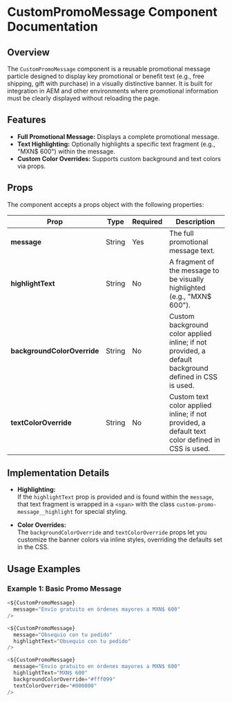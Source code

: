 # CustomPromoMessage Component Documentation

## Overview

The `CustomPromoMessage` component is a reusable promotional message particle designed to display key promotional or benefit text (e.g., free shipping, gift with purchase) in a visually distinctive banner. It is built for integration in AEM and other environments where promotional information must be clearly displayed without reloading the page.

## Features

- **Full Promotional Message:** Displays a complete promotional message.
- **Text Highlighting:** Optionally highlights a specific text fragment (e.g., "MXN$ 600") within the message.
- **Custom Color Overrides:** Supports custom background and text colors via props.

## Props

The component accepts a props object with the following properties:

| Prop                        | Type    | Required | Description                                                                                              |
|-----------------------------|---------|----------|----------------------------------------------------------------------------------------------------------|
| **message**                 | String  | Yes      | The full promotional message text.                                                                     |
| **highlightText**           | String  | No       | A fragment of the message to be visually highlighted (e.g., "MXN$ 600").                                 |
| **backgroundColorOverride** | String  | No       | Custom background color applied inline; if not provided, a default background defined in CSS is used.    |
| **textColorOverride**       | String  | No       | Custom text color applied inline; if not provided, a default text color defined in CSS is used.          |

## Implementation Details

- **Highlighting:**  
  If the `highlightText` prop is provided and is found within the `message`, that text fragment is wrapped in a `<span>` with the class `custom-promo-message__highlight` for special styling.

- **Color Overrides:**  
  The `backgroundColorOverride` and `textColorOverride` props let you customize the banner colors via inline styles, overriding the defaults set in the CSS.

## Usage Examples

### Example 1: Basic Promo Message

```js
<${CustomPromoMessage}
  message="Envío gratuito en órdenes mayores a MXN$ 600"
/>

<${CustomPromoMessage}
  message="Obsequio con tu pedido"
  highlightText="Obsequio con tu pedido"
/>

<${CustomPromoMessage}
  message="Envío gratuito en órdenes mayores a MXN$ 600"
  highlightText="MXN$ 600"
  backgroundColorOverride="#fff099"
  textColorOverride="#000000"
/>
